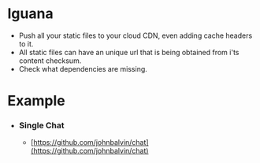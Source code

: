 # Iguana

- Push all your static files to your cloud CDN, even adding cache headers to it.
- All static files can have an unique url that is being obtained from i'ts content checksum.
- Check what dependencies are missing.

# Example

- ### Single Chat 

   -  [https://github.com/johnbalvin/chat](https://github.com/johnbalvin/chat)
    